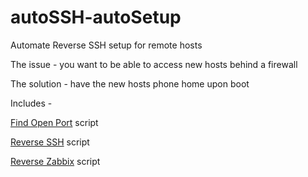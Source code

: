 # autoSSH-autoSetup
Automate Reverse SSH setup for remote hosts

The issue - you want to be able to access new hosts behind a firewall

The solution - have the new hosts phone home upon boot

Includes -

[Find Open Port](findopenport) script

[Reverse SSH](reverseSSH.sh) script

[Reverse Zabbix](reverseZabbix.sh) script
